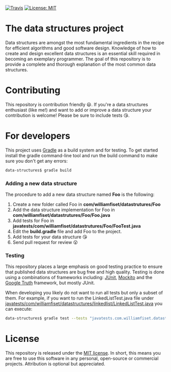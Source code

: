 [![Travis](https://img.shields.io/travis/williamfiset/data-structures.svg)](https://travis-ci.org/williamfiset/data-structures) [![License: MIT](https://img.shields.io/github/license/mashape/apistatus.svg)](https://opensource.org/licenses/MIT)

# The data structures project

Data structures are amongst the most fundamental ingredients in the recipe for efficient algorithms and good software design. Knowledge of how to create and design excellent data structures is an essential skill required in becoming an exemplary programmer. The goal of this repository is to provide a complete and thorough explanation of the most common data structures.

# Contributing

This repository is contribution friendly :smiley:. If you're a data structures enthusiast (like me!) and want to add or improve a data structure your contribution is welcome! Please be sure to include tests :kissing_heart:.

# For developers

This project uses [Gradle](https://gradle.org/) as a build system and for testing. To get started install the gradle command-line tool and run the build command to make sure you don't get any errors:

```bash
data-structures$ gradle build
```

### Adding a new data structure

The procedure to add a new data structure named **Foo** is the following:

1) Create a new folder called Foo in **com/williamfiset/datastrutures/Foo**
2) Add the data structure implementation for Foo in **com/williamfiset/datastrutures/Foo/Foo.java**
3) Add tests for Foo in **javatests/com/williamfiset/datastrutures/Foo/FooTest.java**
4) Edit the **build.gradle** file and add Foo to the project.
5) Add tests for your data structure :kissing_heart:
6) Send pull request for review :open_mouth:

### Testing

This repository places a large emphasis on good testing practice to ensure that published data structures are bug free and high quality. Testing is done using a combinations of frameworks including: [JUnit](http://junit.org/junit4/), [Mockito](http://site.mockito.org/) and the [Google Truth](http://google.github.io/truth) framework, but mostly JUnit.

When developing you likely do not want to run all tests but only a subset of them. For example, if you want to run the LinkedListTest.java file under [javatests/com/williamfiset/datastructures/linkedlist/LinkedListTest.java](https://github.com/williamfiset/data-structures/tree/master/javatests/com/williamfiset/datastructures/linkedlist/LinkedListTest.java) you can execute:
```bash
data-structures$ gradle test --tests "javatests.com.williamfiset.datastructures.linkedlist.LinkedListTest"
```
<!-- 
Sometimes there are many test files for one data structure. One example is the :evergreen_tree:FenwickTree:evergreen_tree: which currently has two test files: [FenwickTreeRangeQueryPointUpdateTest.java](https://github.com/williamfiset/data-structures/tree/master/FenwickTree/tests/FenwickTreeRangeQueryPointUpdateTest.java) and [FenwickTreeRangeUpdatePointQueryTest.java](https://github.com/williamfiset/data-structures/tree/master/FenwickTree/tests/FenwickTreeRangeUpdatePointQueryTest.java), in which case you can specify a glob expression to capture all the appropriate test files:
```bash
# Using globbing:
gradle test --tests "FenwickTree*Test"

# Equivalently for the explicit:
gradle test --tests "FenwickTreeRangeQueryPointUpdateTest" --tests "FenwickTreeRangeUpdatePointQueryTest"
``` -->

# License

This repository is released under the [MIT license](https://opensource.org/licenses/MIT). In short, this means you are free to use this software in any personal, open-source or commercial projects. Attribution is optional but appreciated.

